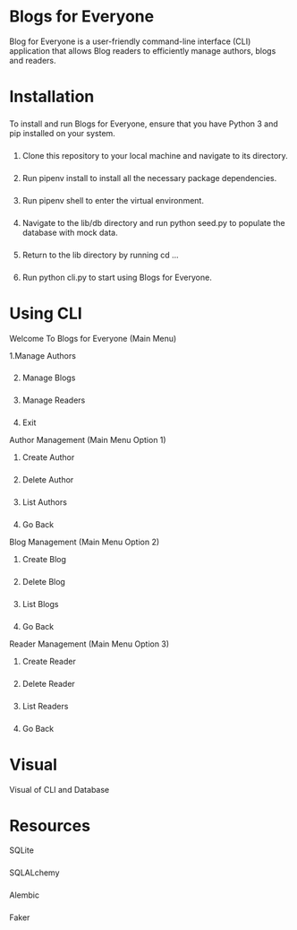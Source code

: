 # Blogs for Everyone

Blog for Everyone is a user-friendly command-line interface (CLI) application that allows Blog readers to efficiently manage authors, blogs and readers.

# Installation

###
To install and run Blogs for Everyone, ensure that you have Python 3 and pip installed on your system.
###

1. Clone this repository to your local machine and navigate to its directory.
###
2. Run pipenv install to install all the necessary package dependencies.
###
3. Run pipenv shell to enter the virtual environment.
###
4. Navigate to the lib/db directory and run python seed.py to populate        the database with mock data.
###
5. Return to the lib directory by running cd ...
###
6. Run python cli.py to start using Blogs for Everyone.
###

# Using CLI

Welcome To Blogs for Everyone (Main Menu)

1.Manage Authors
###
2. Manage Blogs
###
3. Manage Readers
###
4. Exit

Author Management (Main Menu Option 1)

1. Create Author
###
2. Delete Author
###
3. List Authors
###
4. Go Back

Blog Management (Main Menu Option 2)

1. Create Blog
###
2. Delete Blog
###
3. List Blogs
###
4. Go Back

Reader Management (Main Menu Option 3)

1. Create Reader
###
2. Delete Reader
###
3. List Readers
###
4. Go Back

# Visual

Visual of CLI and Database

# Resources

SQLite
###
SQLALchemy
###
Alembic
###
Faker